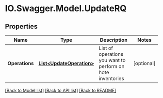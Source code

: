 # IO.Swagger.Model.UpdateRQ
## Properties

Name | Type | Description | Notes
------------ | ------------- | ------------- | -------------
**Operations** | [**List&lt;UpdateOperation&gt;**](UpdateOperation.md) | List of operations you want to perform on hote inventories | [optional] 

[[Back to Model list]](../README.md#documentation-for-models) [[Back to API list]](../README.md#documentation-for-api-endpoints) [[Back to README]](../README.md)

